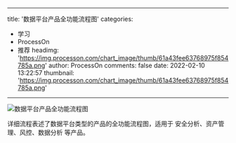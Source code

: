 
---
title: '数据平台产品全功能流程图'
categories: 
 - 学习
 - ProcessOn
 - 推荐
headimg: 'https://img.processon.com/chart_image/thumb/61a43fee63768975f854785a.png'
author: ProcessOn
comments: false
date: 2022-02-10 13:22:57
thumbnail: 'https://img.processon.com/chart_image/thumb/61a43fee63768975f854785a.png'
---

<div>   
<img class="thumb" alt="数据平台产品全功能流程图" src="https://img.processon.com/chart_image/thumb/61a43fee63768975f854785a.png" referrerpolicy="no-referrer">
<p>详细流程表述了数据平台类型的产品的全功能流程图，适用于 安全分析、资产管理、风控、数据分析 等产品。</p>  
</div>
            